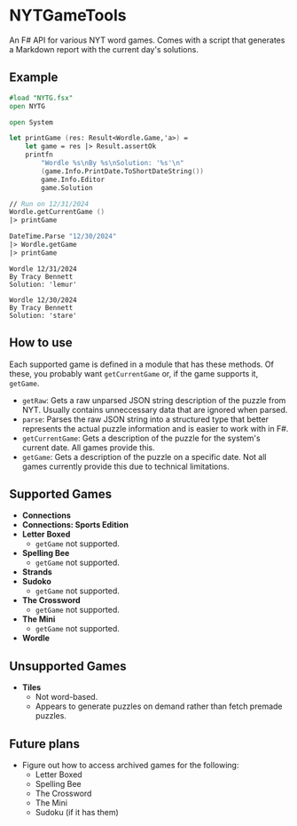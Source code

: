 # NYTGameTools

An F# API for various NYT word games. Comes with a script that generates a Markdown report with the current day's solutions.

## Example

```fsharp
#load "NYTG.fsx"
open NYTG

open System

let printGame (res: Result<Wordle.Game,'a>) =
    let game = res |> Result.assertOk
    printfn
        "Wordle %s\nBy %s\nSolution: '%s'\n"
        (game.Info.PrintDate.ToShortDateString())
        game.Info.Editor
        game.Solution

// Run on 12/31/2024
Wordle.getCurrentGame ()
|> printGame

DateTime.Parse "12/30/2024"
|> Wordle.getGame
|> printGame
```

```text
Wordle 12/31/2024
By Tracy Bennett
Solution: 'lemur'

Wordle 12/30/2024
By Tracy Bennett
Solution: 'stare'
```

## How to use

Each supported game is defined in a module that has these methods. Of these, you probably want `getCurrentGame` or, if the game supports it, `getGame`.

- `getRaw`: Gets a raw unparsed JSON string description of the puzzle from NYT. Usually contains unneccessary data that are ignored when parsed.
- `parse`: Parses the raw JSON string into a structured type that better represents the actual puzzle information and is easier to work with in F#.
- `getCurrentGame`: Gets a description of the puzzle for the system's current date. All games provide this.
- `getGame`: Gets a description of the puzzle on a specific date. Not all games currently provide this due to technical limitations.

## Supported Games

- **Connections**
- **Connections: Sports Edition**
- **Letter Boxed**
  - `getGame` not supported.
- **Spelling Bee**
  - `getGame` not supported.
- **Strands**
- **Sudoko**
  - `getGame` not supported.
- **The Crossword**
  - `getGame` not supported.
- **The Mini**
  - `getGame` not supported.
- **Wordle**

## Unsupported Games

- **Tiles**
  - Not word-based.
  - Appears to generate puzzles on demand rather than fetch premade puzzles.

## Future plans

- Figure out how to access archived games for the following:
  - Letter Boxed
  - Spelling Bee
  - The Crossword
  - The Mini
  - Sudoku (if it has them)
